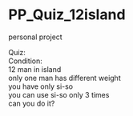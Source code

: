 # PP_Quiz_12island
personal project  

Quiz:  
Condition:  
12 man in island  
only one man has different weight  
you have only si-so  
you can use si-so only 3 times  
can you do it?  
